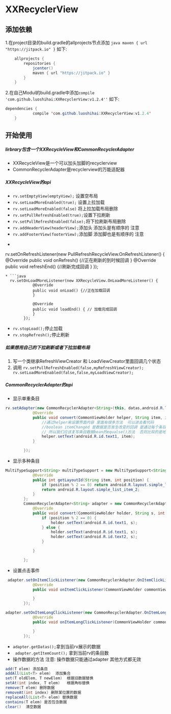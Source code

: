 # XXRecyclerView
## 添加依赖
1.在project目录的build.gradle的allprojects节点添加
```java maven { url "https://jitpack.io" }```
如下:
```java
    allprojects {
        repositories {
            jcenter()
            maven { url "https://jitpack.io" }
        }
    }
```
2.在自己Modul的build.gradle中添加```compile 'com.github.luoshihai:XXRecyclerView:v1.2.4''```
如下:
```java
dependencies {
	        compile 'com.github.luoshihai:XXRecyclerView:v1.2.4'
	}
```
## 开始使用

##### lirbrary包含一个XXRecycleView和CommonRecyclerAdapter
* XXRecycleView是一个可以加头加脚的recyclerview
* CommonRecyclerAdapter是recyclerview的万能适配器

##### XXRecycleView的api
* ```rv.setEmptyView(emptyView);``` 设置空布局
* ```rv.setLoadMoreEnabled(true);``` 设置上拉加载
* ```rv.setLoadMoreEnabled(false)``` 将上拉加载布局删除
* ```rv.setPullRefreshEnabled(true);```设置下拉刷新
* ```rv.setPullRefreshEnabled(false);```将下拉刷新布局删除
* ```rv.addHeaderView(headerView);```添加头  添加头是有顺序的  注意
* ```rv.addFooterView(footerView);```添加脚  添加脚也是有顺序的  注意
* ```java
 rv.setOnRefreshListener(new PullRefreshRecycleView.OnRefreshListener() {
            @Override
            public void onRefresh() {//正在刷新的到时候回调
            }
            @Override
            public void refreshEnd() {//刷新完成回调
            }
        });
```
* ```java
  rv.setOnLoadMoreListener(new XXRecycleView.OnLoadMoreListener() {
            @Override
            public void onLoad() {//正在加载回调
            }

            @Override
            public void loadEnd() { // 加载完成回调
            }
        });
 ```
*  ```rv.stopLoad();```停止加载
* ```rv.stopRefresh();```停止刷新

##### 如果想用自己的下拉刷新或者下拉加载布局

1. 写一个类继承RefreshViewCreator 和 LoadViewCreator里面回调几个状态
2. 调用 ```rv.setPullRefreshEnabled(false,myRefreshViewCreator);```
        ``` rv.setLoadMoreEnabled(false,false,myLoadViewCreator);```

##### CommonRecyclerAdapter的api
*  显示单重条目
```java
rv.setAdapter(new CommonRecyclerAdapter<String>(this, datas,android.R.layout.simple_list_item_1) {
            @Override
            public void convert(CommonViewHolder helper, String item, int position, boolean itemChanged) {
                //通过helper来设置界面内容 里面有很多方法  可以进去看代码
                //boolean itemChanged 是数据是否发生改变的回调 是通过每个条目数据的equals()方法来对比
                // 所以我们应该复写条目数据bean的equalse()方法  否则比较的是地址值  就会一直返回false
                helper.setText(android.R.id.text1, item);
            }

        });
 ```
* 显示多种条目
```Java
MultiTypeSupport<String> multiTypeSupport = new MultiTypeSupport<String>() {
            @Override
            public int getLayoutId(String item, int position) {
                if (position % 2 == 0) return android.R.layout.simple_list_item_1;
                return android.R.layout.simple_list_item_2;
            }
        };
        CommonRecyclerAdapter<String> adapter = new CommonRecyclerAdapter<String>(this, datas, multiTypeSupport) {
            @Override
            public void convert(CommonViewHolder holder, String s, int position, boolean isChanged) {
                if (position % 2 == 0) {
                    holder.setText(android.R.id.text1, s);
                } else {
                    holder.setText(android.R.id.text1, s);
                    holder.setText(android.R.id.text2, s);
                }

            }

        };
 ```
* 设置点击事件

```java
 adapter.setOnItemClickListener(new CommonRecyclerAdapter.OnItemClickListener() {
            @Override
            public void onItemClickListener(CommonViewHolder commonViewHolder, int position) {

            }
        });
```
```java
adapter.setOnItemLongClickListener(new CommonRecyclerAdapter.OnItemLongClickListener() {
            @Override
            public void onItemLongClickListener(CommonViewHolder commonViewHolder, int position) {

            }
        });
````
* ```adapter.getDatas();```拿到当前rv展示的数据
* ``` adapter.getItemCount();``` 拿到当前rv的条目数
*  操作数据的方法    注意: 操作数据只能通过adapter 其他方式都无效
```java
add(T elem) 添加条目
addAll(List<T> elem)  添加集合
set(T oldElem, T newElem)  根据旧数据替换
setAt(int index, T elem)   根据角标替换
remove(T elem) 删除数据
removeAt(int index) 删除某位置的数据
replaceAll(List<T> elem) 替换数据
contains(T elem) 是否包含数据
clear()  清空数据
```
